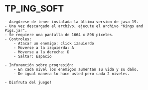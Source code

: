 # TP_ING_SOFT
    - Asegúrese de tener instalada la última version de java 19.
    - Una vez descargado el archivo, ejecute el archivo "Kings and Pigs.jar".
    - Se requiere una pantalla de 1664 x 896 píxeles.
    - Controles:
        - Atacar un enemigo: click izauierdo
        - Moverse a la izquierda: A
        - Moverse a la derecha: D
        - Saltar: Espacio
    
    - Inforamción sobre progresión:
        - En cada nivel los enemigos aumentan su vida y su daño.
        - De igual manera lo hace usted pero cada 2 niveles.

    - Disfruta del juego!
